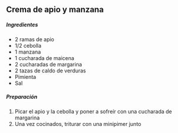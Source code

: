 ## Crema de apio y manzana

##### Ingredientes

* 2 ramas de apio
* 1/2 cebolla
* 1 manzana
* 1 cucharada de maicena
* 2 cucharadas de margarina
* 2 tazas de caldo de verduras
* Pimienta
* Sal

##### Preparación

1. Picar el apio y la cebolla y poner a sofreír con una cucharada de margarina
2. Una vez cocinados, triturar con una minipimer junto 